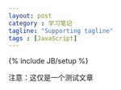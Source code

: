 ```yaml
---
layout: post
category : 学习笔记
tagline: "Supporting tagline"
tags : [JavaScript]
---
```


{% include JB/setup %}

注意：这仅是一个测试文章
